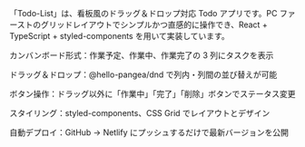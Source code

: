「Todo-List」は、看板風のドラッグ＆ドロップ対応 Todo アプリです。PC ファーストのグリッドレイアウトでシンプルかつ直感的に操作でき、React + TypeScript + styled-components を用いて実装しています。

カンバンボード形式：作業予定、作業中、作業完了の 3 列にタスクを表示

ドラッグ＆ドロップ：@hello-pangea/dnd で列内・列間の並び替えが可能

ボタン操作：ドラッグ以外に「作業中」「完了」「削除」ボタンでステータス変更

スタイリング：styled-components、CSS Grid でレイアウトとデザイン

自動デプロイ：GitHub → Netlify にプッシュするだけで最新バージョンを公開
